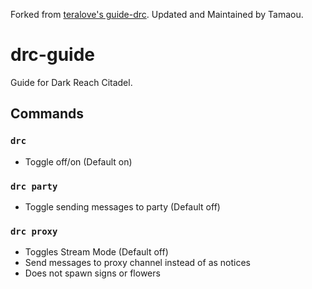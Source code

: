 Forked from [teralove's guide-drc](https://github.com/teralove/guide-drc). Updated and Maintained by Tamaou.

# drc-guide
Guide for Dark Reach Citadel.

## Commands
### `drc`
- Toggle off/on (Default on)

### `drc party`
- Toggle sending messages to party (Default off)

### `drc proxy`
- Toggles Stream Mode (Default off)
- Send messages to proxy channel instead of as notices
- Does not spawn signs or flowers

